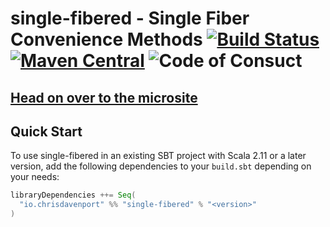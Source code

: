 # single-fibered - Single Fiber Convenience Methods [![Build Status](https://travis-ci.com/ChristopherDavenport/single-fibered.svg?branch=master)](https://travis-ci.com/ChristopherDavenport/single-fibered) [![Maven Central](https://maven-badges.herokuapp.com/maven-central/io.chrisdavenport/single-fibered_2.12/badge.svg)](https://maven-badges.herokuapp.com/maven-central/io.chrisdavenport/single-fibered_2.12) ![Code of Consuct](https://img.shields.io/badge/Code%20of%20Conduct-Scala-blue.svg)

## [Head on over to the microsite](https://ChristopherDavenport.github.io/single-fibered)

## Quick Start

To use single-fibered in an existing SBT project with Scala 2.11 or a later version, add the following dependencies to your
`build.sbt` depending on your needs:

```scala
libraryDependencies ++= Seq(
  "io.chrisdavenport" %% "single-fibered" % "<version>"
)
```
